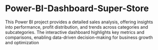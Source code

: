 # Power-BI-Dashboard-Super-Store
This Power BI project provides a detailed sales analysis, offering insights into performance, profit distribution, and trends across categories and subcategories. The interactive dashboard highlights key metrics and comparisons, enabling data-driven decision-making for business growth and optimization
